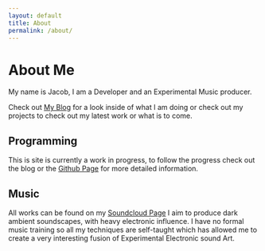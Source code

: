 ```yaml
---
layout: default
title: About
permalink: /about/
---
```

# About Me

My name is Jacob, I am a Developer and an Experimental Music producer.

Check out <a href="http://www.kneejar.com/blog">My Blog</a> for a look inside of what I am doing or check out my projects to check out my latest work or what is to come.

## Programming

This is site is currently a work in progress, to follow the progress check out the blog or the <a href="https://github.com/haye8277/haye8277.github.io">Github Page</a> for more detailed information.

## Music

All works can be found on my <a href="http://soundcloud.com/knee-jar">Soundcloud Page</a> I aim to produce dark ambient soundscapes, with heavy electronic influence. I have no formal music training so all my techniques are self-taught which has allowed me to create a very interesting fusion of Experimental Electronic sound Art.
